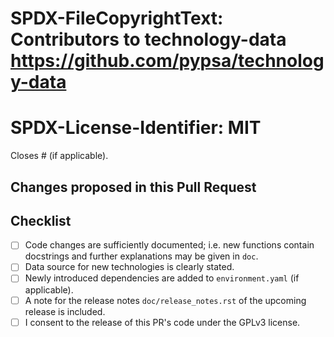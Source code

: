 # SPDX-FileCopyrightText: Contributors to technology-data <https://github.com/pypsa/technology-data>
#
# SPDX-License-Identifier: MIT

Closes # (if applicable).

## Changes proposed in this Pull Request


## Checklist

- [ ] Code changes are sufficiently documented; i.e. new functions contain docstrings and further explanations may be given in `doc`.
- [ ] Data source for new technologies is clearly stated.
- [ ] Newly introduced dependencies are added to `environment.yaml` (if applicable).
- [ ] A note for the release notes `doc/release_notes.rst` of the upcoming release is included.
- [ ] I consent to the release of this PR's code under the GPLv3 license.

